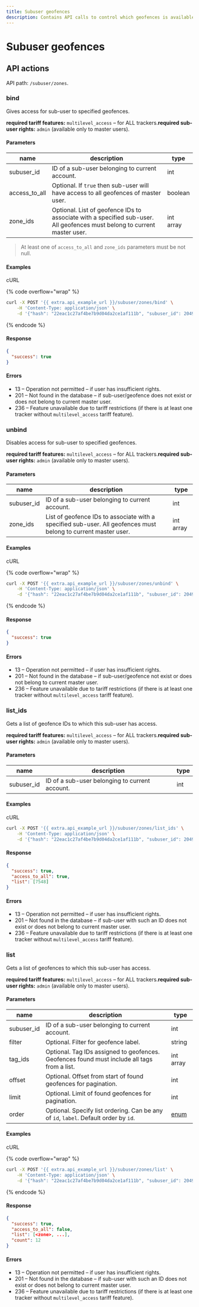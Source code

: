 ```yaml
---
title: Subuser geofences
description: Contains API calls to control which geofences is available to which sub-user.
---
```


# Subuser geofences

## API actions

API path: `/subuser/zones`.

### bind

Gives access for sub-user to specified geofences.

**required tariff features:** `multilevel_access` – for ALL trackers.**required sub-user rights:** `admin` (available only to master users).

#### Parameters

| name            | description                                                                                                              | type      |
| --------------- | ------------------------------------------------------------------------------------------------------------------------ | --------- |
| subuser\_id     | ID of a sub-user belonging to current account.                                                                           | int       |
| access\_to\_all | Optional. If `true` then sub-user will have access to all geofences of master user.                                      | boolean   |
| zone\_ids       | Optional. List of geofence IDs to associate with a specified sub-user. All geofences must belong to current master user. | int array |

> At least one of `access_to_all` and `zone_ids` parameters must be not null.

#### Examples

cURL

{% code overflow="wrap" %}
```sh
curl -X POST '{{ extra.api_example_url }}/subuser/zones/bind' \
    -H 'Content-Type: application/json' \
    -d '{"hash": "22eac1c27af4be7b9d04da2ce1af111b", "subuser_id": 204951, "access_to_all": false, "zone_ids": [7548]}'
```
{% endcode %}

#### Response

```json
{
  "success": true
}
```

#### Errors

* 13 – Operation not permitted – if user has insufficient rights.
* 201 – Not found in the database – if sub-user/geofence does not exist or does not belong to current master user.
* 236 – Feature unavailable due to tariff restrictions (if there is at least one tracker without `multilevel_access` tariff feature).

### unbind

Disables access for sub-user to specified geofences.

**required tariff features:** `multilevel_access` – for ALL trackers.**required sub-user rights:** `admin` (available only to master users).

#### Parameters

| name        | description                                                                                                    | type      |
| ----------- | -------------------------------------------------------------------------------------------------------------- | --------- |
| subuser\_id | ID of a sub-user belonging to current account.                                                                 | int       |
| zone\_ids   | List of geofence IDs to associate with a specified sub-user. All geofences must belong to current master user. | int array |

#### Examples

cURL

{% code overflow="wrap" %}
```sh
curl -X POST '{{ extra.api_example_url }}/subuser/zones/unbind' \
    -H 'Content-Type: application/json' \
    -d '{"hash": "22eac1c27af4be7b9d04da2ce1af111b", "subuser_id": 204951, "zone_ids": [7548]}'
```
{% endcode %}

#### Response

```json
{
  "success": true
}
```

#### Errors

* 13 – Operation not permitted – if user has insufficient rights.
* 201 – Not found in the database – if sub-user/geofence not exist or does not belong to current master user.
* 236 – Feature unavailable due to tariff restrictions (if there is at least one tracker without `multilevel_access` tariff feature).

### list\_ids

Gets a list of geofence IDs to which this sub-user has access.

**required tariff features:** `multilevel_access` – for ALL trackers.**required sub-user rights:** `admin` (available only to master users).

#### Parameters

| name        | description                                    | type |
| ----------- | ---------------------------------------------- | ---- |
| subuser\_id | ID of a sub-user belonging to current account. | int  |

#### Examples

cURL

```sh
curl -X POST '{{ extra.api_example_url }}/subuser/zones/list_ids' \
    -H 'Content-Type: application/json' \
    -d '{"hash": "22eac1c27af4be7b9d04da2ce1af111b", "subuser_id": 204951}'
```

#### Response

```json
{
  "success": true,
  "access_to_all": true,
  "list": [7548]
}
```

#### Errors

* 13 – Operation not permitted – if user has insufficient rights.
* 201 – Not found in the database – if sub-user with such an ID does not exist or does not belong to current master user.
* 236 – Feature unavailable due to tariff restrictions (if there is at least one tracker without `multilevel_access` tariff feature).

### list

Gets a list of geofences to which this sub-user has access.

**required tariff features:** `multilevel_access` – for ALL trackers.**required sub-user rights:** `admin` (available only to master users).

#### Parameters

| name        | description                                                                                 | type                         |
| ----------- | ------------------------------------------------------------------------------------------- | ---------------------------- |
| subuser\_id | ID of a sub-user belonging to current account.                                              | int                          |
| filter      | Optional. Filter for geofence label.                                                        | string                       |
| tag\_ids    | Optional. Tag IDs assigned to geofences. Geofences found must include all tags from a list. | int array                    |
| offset      | Optional. Offset from start of found geofences for pagination.                              | int                          |
| limit       | Optional. Limit of found geofences for pagination.                                          | int                          |
| order       | Optional. Specify list ordering. Can be any of `id`, `label`. Default order by `id`.        | [enum](../../../#data-types) |

#### Examples

cURL

{% code overflow="wrap" %}
```sh
curl -X POST '{{ extra.api_example_url }}/subuser/zones/list' \
    -H 'Content-Type: application/json' \
    -d '{"hash": "22eac1c27af4be7b9d04da2ce1af111b", "subuser_id": 204951, "offset": 0, "limit": 1000}'
```
{% endcode %}

#### Response

```json
{
  "success": true,
  "access_to_all": false,
  "list": [<zone>, ...],
  "count": 12
}
```

#### Errors

* 13 – Operation not permitted – if user has insufficient rights.
* 201 – Not found in the database – if sub-user with such an ID does not exist or does not belong to current master user.
* 236 – Feature unavailable due to tariff restrictions (if there is at least one tracker without `multilevel_access` tariff feature).
